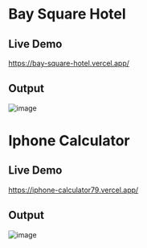 # Bay Square Hotel
## Live Demo 
https://bay-square-hotel.vercel.app/
##  Output 
![image](https://github.com/user-attachments/assets/01cf3da0-b977-4e4a-9b68-e2e756ba031b)

# Iphone Calculator 
## Live Demo
https://iphone-calculator79.vercel.app/

## Output
![image](https://github.com/user-attachments/assets/0feed79d-fe3a-4970-8c2d-8c9fd11b1ee5)

